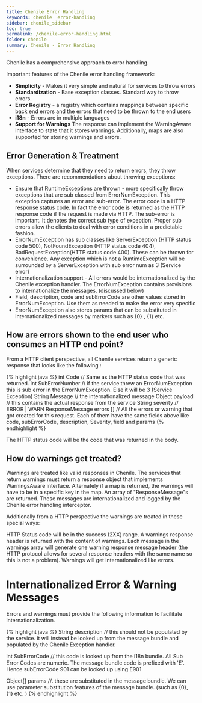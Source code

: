 ```yaml
---
title: Chenile Error Handling
keywords: chenile  error-handling
sidebar: chenile_sidebar
toc: true
permalink: /chenile-error-handling.html
folder: chenile
summary: Chenile - Error Handling
---
```

Chenile has a comprehensive approach to error handling. 

Important features of the Chenile error handling framework:

* **Simplicity** - Makes it very simple and natural for services to throw errors
* **Standardization** - Base exception classes. Standard way to throw errors. 
* **Error Registry** - a registry which contains mappings between specific back end errors and the errors that need to be thrown to the end users
* **i18n** - Errors are in multiple languages 
* **Support for Warnings** The response can implement the WarningAware interface to state that it stores warnings. Additionally, maps are also supported for storing warnings and errors.


## Error Generation & Treatment
When services determine that they need to return errors, they throw exceptions. There are recommendations about throwing exceptions:

* Ensure that RuntimeExceptions are thrown - more specifically throw exceptions that are sub classed from ErrorNumException. This exception captures an error and sub-error. The error code is a HTTP response status code. In fact the error code is returned as the HTTP response code if the request is made via HTTP. The sub-error is important. It denotes the correct sub type of exception. Proper sub errors allow the clients to deal with error conditions in a predictable fashion.
* ErrorNumException has sub classes like ServerException (HTTP status code 500), NotFoundException (HTTP status code 404), BadRequestException(HTTP status code 400). These can be thrown for convenience. Any exception which is not a RuntimeException will be surrounded by a ServerException with sub error num as 3 (Service error) 
* Internationalization support - All errors would be internationalized by the Chenile exception handler. The ErrorNumException contains provisions to internationalize the messages. (discussed below)
* Field, description, code and subErrorCode are other values stored in ErrorNumException. Use them as needed to make the error very specific
* ErrorNumException also stores params that can be substituted in internationalized messages by markers such as \{0\} , \{1\} etc.


## How are errors shown to the end user who consumes an HTTP end point?
From a HTTP client perspective, all Chenile services return a generic response that looks like the following :

{% highlight java %}
    int Code // Same as the HTTP status code that was returned. 
    int SubErrorNumber // if the service threw an ErrorNumException this is sub error in the ErrorNumException. Else it will be 3 (Service Exception)
    String Message // the internationalized message 
    Object payload // this contains the actual response from the service
    String severity // ERROR | WARN
    ResponseMessage errors [] // All the errors or warning that got created for this request. Each of them have the same fields above like code, subErrorCode, description, Severity, field and params
{% endhighlight %}
   

The HTTP status code will be the code that was returned in the body.

## How do warnings get treated?
Warnings are treated like valid responses in Chenile. The services that return warnings must return a response object that implements WarningsAware interface. Alternately if a map is returned, the warnings will have to be in a specific key in the map. An array of "ResponseMessage"s are returned. These messages are internationalized and logged by the Chenile error handling interceptor.

Additionally from a HTTP perspective the warnings are treated in these special ways:

HTTP Status code will be in the success (2XX) range. 
A warnings response header is returned with the content of warnings. Each message in the warnings array will generate one warning response message header (the HTTP protocol allows for several response headers with the same name so this is not a problem). Warnings will get internationalized like errors.

# Internationalized Error & Warning Messages
Errors and warnings must provide the following information to facilitate internationalization.

{% highlight java %}
String description // this should not be populated by the service. it will instead be looked up from the message bundle and populated by the Chenile Exception handler. 

int SubErrorCode // this code is looked up from the i18n bundle. All Sub Error Codes are numeric. The message bundle code is prefixed with 'E'. Hence subErrorCode 901 can be looked up using E901

Object[] params //. these are substituted in the message bundle. We can use parameter substitution features of the message bundle. (such as {0}, {1} etc. )
{% endhighlight %}



